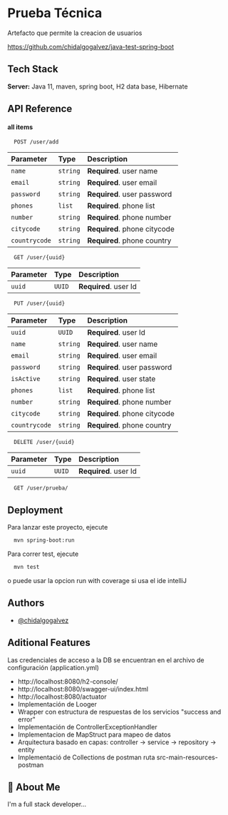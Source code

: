 
# Prueba Técnica

Artefacto que permite la creacion de usuarios

https://github.com/chidalgogalvez/java-test-spring-boot


## Tech Stack

**Server:** Java 11, maven, spring boot, H2 data base, Hibernate


## API Reference

#### all items

```http
  POST /user/add
```

| Parameter | Type     | Description                |
| :-------- | :------- | :------------------------- |
| `name`    | `string` | **Required**. user name    |
| `email`   | `string` | **Required**. user email   |
| `password`| `string` | **Required**. user password|
| `phones`  | `list`   | **Required**. phone list   |
| `number`      | `string`   | **Required**. phone number     |
| `citycode`    | `string`   | **Required**. phone citycode   |
| `countrycode` | `string`   | **Required**. phone country    |


```http
  GET /user/{uuid}
```

| Parameter | Type     | Description                |
| :-------- | :------- | :------------------------- |
| `uuid`    | `UUID`   | **Required**. user Id      |


```http
  PUT /user/{uuid}
```

| Parameter | Type     | Description                |
| :-------- | :------- | :------------------------- |
| `uuid`    | `UUID`   | **Required**. user Id      |
| `name`    | `string` | **Required**. user name    |
| `email`   | `string` | **Required**. user email   |
| `password`| `string` | **Required**. user password|
| `isActive`| `string` | **Required**. user state   |
| `phones`  | `list`   | **Required**. phone list   |
| `number`      | `string`   | **Required**. phone number     |
| `citycode`    | `string`   | **Required**. phone citycode   |
| `countrycode` | `string`   | **Required**. phone country    |


```http
  DELETE /user/{uuid}
```

| Parameter | Type     | Description                |
| :-------- | :------- | :------------------------- |
| `uuid`    | `UUID`   | **Required**. user Id      |



```http
  GET /user/prueba/
```



## Deployment

Para lanzar este proyecto, ejecute

```bash
  mvn spring-boot:run
```

Para correr test, ejecute

```bash
  mvn test
```
o puede usar la opcion run with coverage si usa el ide intelliJ


## Authors

- [@chidalgogalvez](https://www.github.com/chidalgogalvez)


## Aditional Features

Las credenciales de acceso a la DB se encuentran en el archivo de configuración (application.yml)

- http://localhost:8080/h2-console/
- http://localhost:8080/swagger-ui/index.html
- http://localhost:8080/actuator
- Implementación de Looger
- Wrapper con estructura de respuestas de los servicios "success and error"
- Implementación de ControllerExceptionHandler
- Implementacion de MapStruct para mapeo de datos
- Arquitectura basado en capas: controller -> service -> repository -> entity
- Implementació de Collections de postman ruta src-main-resources-postman



## 🚀 About Me
I'm a full stack developer...

